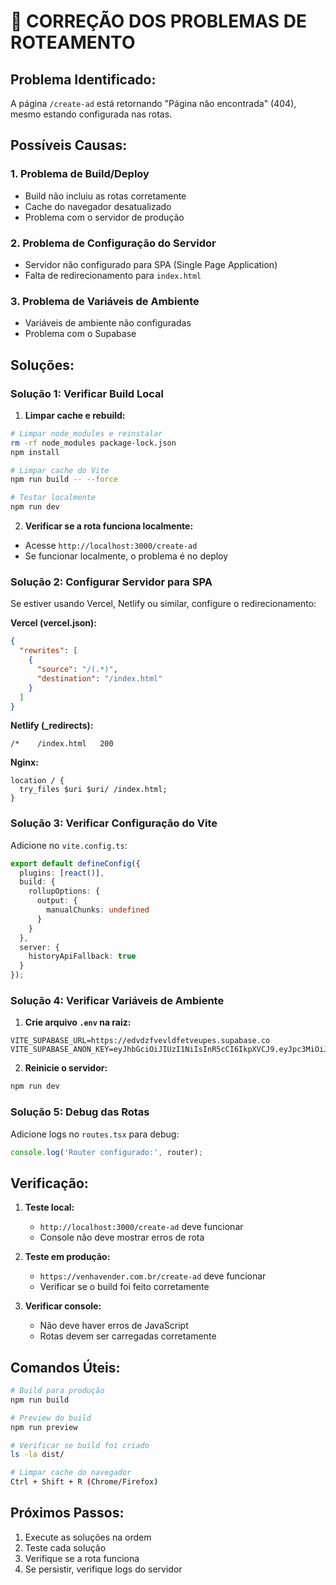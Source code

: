 # 🔧 CORREÇÃO DOS PROBLEMAS DE ROTEAMENTO

## **Problema Identificado:**
A página `/create-ad` está retornando "Página não encontrada" (404), mesmo estando configurada nas rotas.

## **Possíveis Causas:**

### **1. Problema de Build/Deploy**
- Build não incluiu as rotas corretamente
- Cache do navegador desatualizado
- Problema com o servidor de produção

### **2. Problema de Configuração do Servidor**
- Servidor não configurado para SPA (Single Page Application)
- Falta de redirecionamento para `index.html`

### **3. Problema de Variáveis de Ambiente**
- Variáveis de ambiente não configuradas
- Problema com o Supabase

## **Soluções:**

### **Solução 1: Verificar Build Local**

1. **Limpar cache e rebuild:**
```bash
# Limpar node_modules e reinstalar
rm -rf node_modules package-lock.json
npm install

# Limpar cache do Vite
npm run build -- --force

# Testar localmente
npm run dev
```

2. **Verificar se a rota funciona localmente:**
- Acesse `http://localhost:3000/create-ad`
- Se funcionar localmente, o problema é no deploy

### **Solução 2: Configurar Servidor para SPA**

Se estiver usando Vercel, Netlify ou similar, configure o redirecionamento:

**Vercel (vercel.json):**
```json
{
  "rewrites": [
    {
      "source": "/(.*)",
      "destination": "/index.html"
    }
  ]
}
```

**Netlify (_redirects):**
```
/*    /index.html   200
```

**Nginx:**
```nginx
location / {
  try_files $uri $uri/ /index.html;
}
```

### **Solução 3: Verificar Configuração do Vite**

Adicione no `vite.config.ts`:
```typescript
export default defineConfig({
  plugins: [react()],
  build: {
    rollupOptions: {
      output: {
        manualChunks: undefined
      }
    }
  },
  server: {
    historyApiFallback: true
  }
});
```

### **Solução 4: Verificar Variáveis de Ambiente**

1. **Crie arquivo `.env` na raiz:**
```env
VITE_SUPABASE_URL=https://edvdzfvevldfetveupes.supabase.co
VITE_SUPABASE_ANON_KEY=eyJhbGciOiJIUzI1NiIsInR5cCI6IkpXVCJ9.eyJpc3MiOiJzdXBhYmFzZSIsInJlZiI6ImVkdmR6ZnZldmxkZmV0dmV1cGVzIiwicm9sZSI6ImFub24iLCJpYXQiOjE3MzY5NzQ0MDAsImV4cCI6MjA1MjU1MDQwMH0.ACJWlzQHlZjBrEguHvfOxg_3BJgxAaH
```

2. **Reinicie o servidor:**
```bash
npm run dev
```

### **Solução 5: Debug das Rotas**

Adicione logs no `routes.tsx` para debug:
```typescript
console.log('Router configurado:', router);
```

## **Verificação:**

1. **Teste local:**
   - `http://localhost:3000/create-ad` deve funcionar
   - Console não deve mostrar erros de rota

2. **Teste em produção:**
   - `https://venhavender.com.br/create-ad` deve funcionar
   - Verificar se o build foi feito corretamente

3. **Verificar console:**
   - Não deve haver erros de JavaScript
   - Rotas devem ser carregadas corretamente

## **Comandos Úteis:**

```bash
# Build para produção
npm run build

# Preview do build
npm run preview

# Verificar se build foi criado
ls -la dist/

# Limpar cache do navegador
Ctrl + Shift + R (Chrome/Firefox)
```

## **Próximos Passos:**

1. Execute as soluções na ordem
2. Teste cada solução
3. Verifique se a rota funciona
4. Se persistir, verifique logs do servidor
